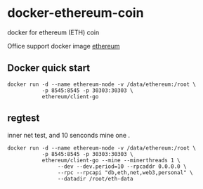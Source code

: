 # docker-ethereum-coin
docker for ethereum (ETH) coin

Office support docker image [ethereum](https://hub.docker.com/r/ethereum/client-go)

## Docker quick start

```
docker run -d --name ethereum-node -v /data/ethereum:/root \
           -p 8545:8545 -p 30303:30303 \
           ethereum/client-go
```

## regtest
inner net test, and 10 senconds mine one .
```
docker run -d --name ethereum-node -v /data/ethereum:/root \
           -p 8545:8545 -p 30303:30303 \
           ethereum/client-go --mine --minerthreads 1 \
                --dev --dev.period=10 --rpcaddr 0.0.0.0 \
                --rpc --rpcapi "db,eth,net,web3,personal" \
                --datadir /root/eth-data
```
